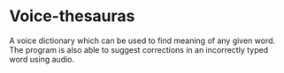 # Voice-thesauras
A voice dictionary which can be used to find meaning of any given word. The program is also able to suggest corrections in an incorrectly typed word using audio.
